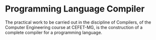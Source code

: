 # Programming Language Compiler
The practical work to be carried out in the discipline of Compilers, of the Computer Engineering course at CEFET-MG, is the construction of a 
complete compiler for a programming language.

